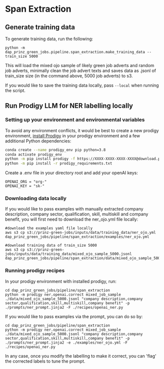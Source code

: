 # Span Extraction

## Generate training data

To generate training data, run the following:

```
python -m dap_prinz_green_jobs.pipeline.span_extraction.make_training_data --train_size 5000
```

This will load the mixed ojo sample of likely green job adverts and random job adverts, minimally clean the job advert texts and saves data as .jsonl of train_size size (in the command above, 5000 job adverts) to s3.

If you would like to save the training data locally, pass `--local` when running the script.

## Run Prodigy LLM for NER labelling locally

### Setting up your environment and environmental variables

To avoid any environment conflicts, it would be best to create a new prodigy environment, [install Prodigy](https://prodi.gy/docs/install) in your prodigy environment and a few additional Python dependencies:

```bash
conda create --name prodigy_env pip python=3.8
conda activate prodigy_env
python -m pip install prodigy -f https://XXXX-XXXX-XXXX-XXXX@download.prodi.gy
python -m pip install -r prodigy_requirements.txt
```

Create a .env file in your directory root and add your openAI keys:

```
OPENAI_ORG = "org-"
OPENAI_KEY = "sk-"
```

### Downloading data locally

If you would like to pass examples with manually extracted company description, company sector, qualification, skill, multiskill and company benefit, you will first need to download the ner_ojo.yml file locally:

```
#download the examples yaml file locally
aws s3 cp s3://prinz-green-jobs/inputs/data/training_data/ner_ojo.yml dap_prinz_green_jobs/pipeline/span_extraction/examples/ner_ojo.yml

#download training data of train_size 5000
aws s3 cp s3://prinz-green-jobs/inputs/data/training_data/mixed_ojo_sample_5000.jsonl dap_prinz_green_jobs/pipeline/span_extraction/data/mixed_ojo_sample_5000.jsonl
```

### Running prodigy recipes

In your prodigy environment with installed prodigy, run:

```
cd dap_prinz_green_jobs/pipeline/span_extraction
python -m prodigy ner.openai.correct mixed_job_sample ./data/mixed_ojo_sample_5000.jsonl "company description,company sector,qualification,skill,multiskill,company benefit" -p ./prompts/ner_prompt.jinja2 -F ./recipes/openai_ner.py
```

If you would like to pass examples via the prompt, you can do so by:

```
cd dap_prinz_green_jobs/pipeline/span_extraction
python -m prodigy ner.openai.correct mixed_job_sample ./data/mixed_ojo_sample_5000.jsonl "company description,company sector,qualification,skill,multiskill,company benefit" -p ./prompts/ner_prompt.jinja2 -e ./examples/ner_ojo.yml -F ./recipes/openai_ner.py
```

In any case, once you modify the labelling to make it correct, you can 'flag' the corrected labels to tune the prompt.
